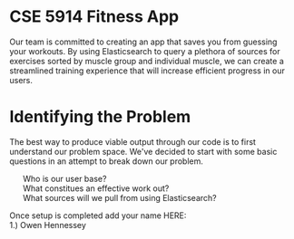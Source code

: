 # CSE 5914 Fitness App
Our team is committed to creating an app that saves you from guessing your workouts.  By using Elasticsearch to query a plethora of sources for exercises sorted by muscle group and individual muscle, we can create a streamlined training experience that will increase efficient progress in our users.

# Identifying the Problem

The best way to produce viable output through our code is to first understand our problem space. We've decided to start with some basic questions in an attempt to break down our problem.

<ol>
    Who is our user base? <br>
    What constitues an effective work out? <br>
    What sources will we pull from using Elasticsearch? <br>
</ol>

Once setup is completed add your name HERE: <br>
1.) Owen Hennessey <br>
